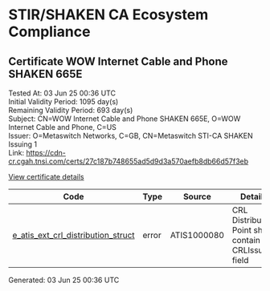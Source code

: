 # STIR/SHAKEN CA Ecosystem Compliance

## Certificate WOW Internet Cable and Phone SHAKEN 665E

Tested At: 03 Jun 25 00:36 UTC\
Initial Validity Period: 1095 day(s)\
Remaining Validity Period: 693 day(s)\
Subject: CN=WOW Internet Cable and Phone SHAKEN 665E, O=WOW Internet Cable and Phone, C=US\
Issuer: O=Metaswitch Networks, C=GB, CN=Metaswitch STI-CA SHAKEN Issuing 1\
Link: https://cdn-cr.cgah.tnsi.com/certs/27c187b748655ad5d9d3a570aefb8db66d57f3eb

[View certificate details](https://x509.io/?cert=MIICmjCCAj%2BgAwIBAgIQL%2B22imyPXDwF1i5SWG6FNDAKBggqhkjOPQQDAjBYMSswKQYDVQQDDCJNZXRhc3dpdGNoIFNUSS1DQSBTSEFLRU4gSXNzdWluZyAxMQswCQYDVQQGEwJHQjEcMBoGA1UECgwTTWV0YXN3aXRjaCBOZXR3b3JrczAeFw0yNDA0MjYwOTU4MjRaFw0yNzA0MjYwOTU4MjRaMGcxCzAJBgNVBAYTAlVTMSUwIwYDVQQKDBxXT1cgSW50ZXJuZXQgQ2FibGUgYW5kIFBob25lMTEwLwYDVQQDDChXT1cgSW50ZXJuZXQgQ2FibGUgYW5kIFBob25lIFNIQUtFTiA2NjVFMFkwEwYHKoZIzj0CAQYIKoZIzj0DAQcDQgAEJ8cgV3X7f%2FnOmSbGIZXlpgSfQd5Rgu5O7bOzfdHyS0wqOuwSGVIkPNvHQRVQaFxb2cBKjzV7alYQUxoC6tC0iqOB2zCB2DAMBgNVHRMBAf8EAjAAMA4GA1UdDwEB%2FwQEAwIHgDAWBggrBgEFBQcBGgQKMAigBhYENjY1RTBHBgNVHR8EQDA%2BMDygOqA4hjZodHRwczovL2F1dGhlbnRpY2F0ZS1hcGkuaWNvbmVjdGl2LmNvbS9kb3dubG9hZC92MS9jcmwwFwYDVR0gBBAwDjAMBgpghkgBhv8JAQEEMB0GA1UdDgQWBBSWD6G0%2Bqyk0hoIWPSgOXxXkXyzZzAfBgNVHSMEGDAWgBTNHqcAEBDaMh1pGjnV0kYLLDyH1jAKBggqhkjOPQQDAgNJADBGAiEA2CV%2BnXyATmigBDgrs5XeQO8m9dnWFTikEUPDM15KOkcCIQDF9vfQM%2BiVUyra%2Bo4yrc9PF4mDue%2B25LK2MDpdBF0VWg%3D%3D)

| Code | Type | Source | Details |
|------|------|--------|---------|
| [e_atis_ext_crl_distribution_struct](../../ISSUES/e_atis_ext_crl_distribution_struct/README.md) | error | ATIS1000080 | CRL Distribution Point shall contain a CRLIssuer field |


Generated: 03 Jun 25 00:36 UTC